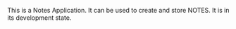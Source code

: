 This is a Notes Application. It can be used to create and store NOTES.
It is in its development state.
